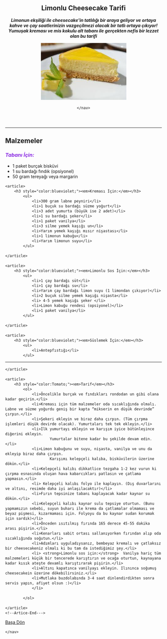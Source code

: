 <!DOCTYPE html>
<html lang="tr">
<head>
    <meta charset="UTF-8">
    <meta http-equiv="X-UA-Compatible" content="IE=edge">
    <meta name="viewport" content="width=device-width, initial-scale=1.0">
    <title>Limonlu Cheesecake</title>
</head>
<body>
<!--Navbar-Start--->
<header>
    <nav>
        <h1 id="limon"> Limonlu Cheesecake Tarifi</h1>
            <p> <strong> <em>Limonun ekşiliği ile cheesecake'in tatlılığı bir araya geliyor ve  ortaya kahve ve çay saatlerinizin vazgeçilmezi olacak bir tatlı ortaya çıkıyor! Yumuşak kreması ve mis kokulu alt tabanı ile gerçekten nefis bir lezzet olan bu tarifi</em></strong> 
            </p>
        <img src="cheesecake.jfif" alt="cheesecake">
        
    </nav>
</header>

<!--Navbar-End--->

<!--Content-Start--->
<hr>
<section>
    <!--Article-Start--->
    <article>
        <h2>Malzemeler</h2>
        <h3 style="color:blueviolet;"><em>Tabanı İçin:</em></h3>
            <ul>
                <li>1 paket burçak bisküvi</li>
                <li>1 su bardağı fındık (opsiyonel)</li>
                <li>50 gram tereyağı veya margarin</li>             
            </ul>
    </article>

    <article>
        <h3 style="color:blueviolet;"><em>Kreması İçin:</em></h3>
            <ul>
                <li>300 gram labne peyniri</li>
                <li>1 buçuk su bardağı süzme yoğurt</li>
                <li>3 adet yumurta (büyük ise 2 adet)</li>
                <li>1 su bardağı şeker</li>
                <li>1 paket vanilya</li>
                <li>3 silme yemek kaşığı un</li>
                <li>Yarım yemek kaşığı mısır nişastası</li>
                <li>1 limonun kabuğu</li>
                <li>Yarım limonun suyu</li>             
            </ul>

    </article>

    <article>
        <h3 style="color:blueviolet;"><em>Limonlu Sos İçin:</em></h3>
            <ul>
                <li>1 çay bardağı süt</li>
                <li>1 çay bardağı su</li>
                <li>Yarım çay bardağı limon suyu (1 limondan çıkıyor)</li>
                <li>2 buçuk silme yemek kaşığı nişasta</li>
                <li> 4-5 yemek kaşığı şeker </li>
                <li>Limon kabuğu rendesi (opsiyonel)</li>
                <li>1 paket vanilya</li>             
            </ul>

    </article>

    <article>
        <h3 style="color:blueviolet;"><em>Süslemek İçin:</em></h3>
            <ul>
                <li>Antepfıstığı</li>
            </ul>
<hr>

    </article>

    <article>
        <h3 style="color:Tomato;"><em>Tarif</em></h3>
            <ol>
                <li>Öncelikle burçak ve fındıkları rondodan un gibi olana kadar geçirin.</li>                    
                <li>Kreması için tüm malzemeler oda sıcaklığında olmalı. Labne ve süzme yoğurdu geniş bir kapta “mikserin en düşük devrinde” çırpın.</li> 
                <li>Şekeri ekleyin ve biraz daha çırpın. (Tüm çırpma işlemleri düşük devirde olacak). Yumurtaları tek tek ekleyin.</li> 
                <li>İlk yumurtayı ekleyin ve karışım iyice bütünleşince diğerini ekleyin.
                        Yumurtalar bitene kadar bu şekilde devam edin.</li>
                <li>Limon kabuğunu ve suyu, nişasta, vanilya ve unu da ekleyip biraz daha çırpın.
                        Karışımı kelepçeli kalıba, bisküvilerin üzerine dökün.</li>
                <li>Kelepçeli kalıbı dikkatlice tezgaha 1-2 kez vurun ki çırpma esnasında oluşan hava kabarcıkları patlasın ve çatlama yapmasın.</li>
                <li> Kelepçeli kalıbı folyo ile kaplayın. (Dış duvarlarını ve altını, resimde daha iyi anlaşılacaktır)</li> 
                <li>Fırın tepsinize tabanı kaplayacak kadar kaynar su dökün.</li>
                <li>Kelepçeli kalıbı kaynar sulu tepsiye oturtun. (Bunu yapmamızın sebebi, suyun buharı ile krema da çatlamalar olmaması ve beyaz pişmesi, kızarmaması için. Folyoyu da bu kaynar sudan korumak için sardık)</li>
                <li>Önceden ısıtılmış fırında 165 derece 45-55 dakika arası pişirin.</li>
                <li>Kenarları sabit ortası sallanıyorken fırından alıp oda sıcaklığında soğutun.</li>
                <li>Adımları uyguladıysanız, bembeyaz kremalı ve çatlaksız bir cheesecakeniz olmalı ki bu tam da istediğimiz şey.</li>
                <li> <strong>Limonlu sos için:</strong>  Vanilya hariç tüm malzemeleri küçük bir tencerede karıştırın ve ocağa oturtun, kaynayana kadar kısık ateşte devamlı karıştırarak pişirin.</li>
                <li>Altını kapatınca vanilyayı ekleyin. Ilınınca soğumuş cheesecakein üzerine dökebilirsiniz.</li>
                <li>Mutlaka buzdolabında 3-4 saat dinlendirdikten sonra servis yapın, afiyet olsun :)</li>
                </li>
             
            </ol>

    </article>
    <!--Artice-End--->
</section>
<!--Content-End--->

<!--Footer-Start--->
<footer>
    <nav>
        <p><a href="#limon">Başa Dön</a></p>

    </nav>
</footer>
<!--Footer-End---> 

</body>
</html>
